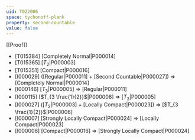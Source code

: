 ```yaml
---
uid: T022006
space: tychonoff-plank
property: second-countable
value: false
---
```

[[Proof]]

* [T015384] [Completely Normal|P000014]
* [T015365] [$T_2$|P000003]
* [T015351] [Compact|P000016]
* [I000029] ([Regular|P000011] + [Second Countable|P000027]) => [Completely Normal|P000014]
* [I000146] [$T_3$|P000005] => [Regular|P000011]
* [I000115] [$T_{3 \frac{1}{2}}$|P000006] => [$T_3$|P000005]
* [I000027] ([$T_2$|P000003] + [Locally Compact|P000023]) => [$T_{3 \frac{1}{2}}$|P000006]
* [I000007] [Strongly Locally Compact|P000024] => [Locally Compact|P000023]
* [I000006] [Compact|P000016] => [Strongly Locally Compact|P000024]

